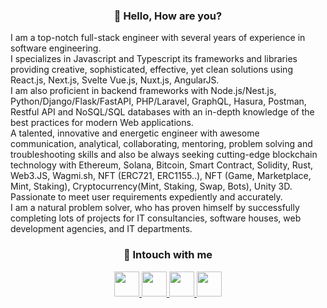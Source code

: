 <h3 align="center">👋 Hello, How are you?</h3>

I am a top-notch full-stack engineer with several years of experience in software engineering.  <br/>
I specializes in Javascript and Typescript its frameworks and libraries providing creative, sophisticated, effective, yet clean solutions using React.js, Next.js, Svelte Vue.js, Nuxt.js, AngularJS.<br/>
I am also proficient in backend frameworks with Node.js/Nest.js, Python/Django/Flask/FastAPI, PHP/Laravel, GraphQL, Hasura, Postman, Restful API and NoSQL/SQL databases with an in-depth knowledge of the best practices for modern Web applications.<br/>
A talented, innovative and energetic engineer with awesome communication, analytical, collaborating, mentoring, problem solving and troubleshooting skills and also be always seeking cutting-edge blockchain technology with Ethereum, Solana, Bitcoin, Smart Contract, Solidity, Rust, Web3.JS, Wagmi.sh, NFT (ERC721, ERC1155..), NFT (Game, Marketplace, Mint, Staking), Cryptocurrency(Mint, Staking, Swap, Bots), Unity 3D.<br/>
Passionate to meet user requirements expediently and accurately.<br/>
I am a natural problem solver, who has proven himself by successfully completing lots of projects for IT consultancies, software houses, web development agencies, and IT departments.

<h3 align="center">🤝 Intouch with me </h3>
<div align="center">
    <a href="mailto:topcoder728@gmail.com">
        <img src='https://img.icons8.com/fluency/344/gmail-new.png' height="40">
    </a>
    <a href="https://join.skype.com/invite/HiriR44NBKm0">
        <img src='https://img.icons8.com/color/344/skype.png' height="40">
    </a>
    <a href="https://t.me/kungfuupanda9">
        <img src='https://img.icons8.com/2266EE/telegram' height="40">
    </a>
    <a href="https://discord.gg/PUENfGz5">
        <img src='https://img.icons8.com/color/344/discord.png' height="40">
    </a>
</div>

